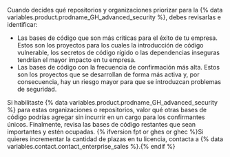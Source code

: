 Cuando decides qué repositorios y organizaciones priorizar para la {% data variables.product.prodname_GH_advanced_security %}, debes revisarlas e identificar:

- Las bases de código que son más críticas para el éxito de tu empresa. Estos son los proyectos para los cuales la introducción de código vulnerable, los secretos de código rígido o las dependencias inseguras tendrían el mayor impacto en tu empresa.
- Las bases de código con la frecuencia de confirmación más alta. Estos son los proyectos que se desarrollan de forma más activa y, por consecuencia, hay un riesgo mayor para que se introduzcan problemas de seguridad.

Si habilitaste {% data variables.product.prodname_GH_advanced_security %} para estas organizaciones o repositorios, valor qué otras bases de código podrías agregar sin incurrir en un cargo para los confirmantes únicos. Finalmente, revisa las bases de código restantes que sean importantes y estén ocupadas. {% ifversion fpt or ghes or ghec %}Si quieres incrementar la cantidad de plazas en tu licencia, contacta a {% data variables.contact.contact_enterprise_sales %}.{% endif %}
